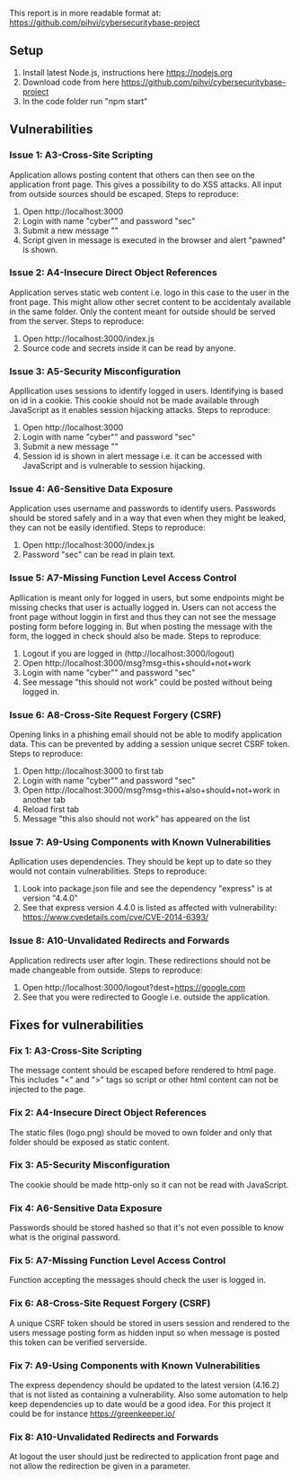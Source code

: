 This report is in more readable format at:
https://github.com/pihvi/cybersecuritybase-project


## Setup
1. Install latest Node.js, instructions here https://nodejs.org
2. Download code from here https://github.com/pihvi/cybersecuritybase-project
3. In the code folder run "npm start"

## Vulnerabilities
### Issue 1: A3-Cross-Site Scripting
Application allows posting content that others can then see on the application front page. This gives a possibility to do XSS attacks. All input from outside sources should be escaped.
Steps to reproduce:
1. Open http://localhost:3000
2. Login with name "cyber"" and password "sec"
3. Submit a new message "<script>alert('pawned')</script>"
4. Script given in message is executed in the browser and alert "pawned" is shown.

### Issue 2: A4-Insecure Direct Object References
Application serves static web content i.e. logo in this case to the user in the front page. This might allow other secret content to be accidentaly available in the same folder. Only the content meant for outside should be served from the server.
Steps to reproduce:
1. Open http://localhost:3000/index.js
2. Source code and secrets inside it can be read by anyone.

### Issue 3: A5-Security Misconfiguration
Appllication uses sessions to identify logged in users. Identifying is based on id in a cookie. This cookie should not be made available through JavaScript as it enables session hijacking attacks.
Steps to reproduce:
1. Open http://localhost:3000
2. Login with name "cyber"" and password "sec"
3. Submit a new message "<script>alert(document.cookie)</script>"
4. Session id is shown in alert message i.e. it can be accessed with JavaScript and is vulnerable to session hijacking.

### Issue 4: A6-Sensitive Data Exposure
Application uses username and passwords to identify users. Passwords should be stored safely and in a way that even when they might be leaked, they can not be easily identified.
Steps to reproduce:
1. Open http://localhost:3000/index.js
2. Password "sec" can be read in plain text.

### Issue 5: A7-Missing Function Level Access Control
Apllication is meant only for logged in users, but some endpoints might be missing checks that user is actually logged in. Users can not access the front page without loggin in first and thus they can not see the message posting form before logging in. But when posting the message with the form, the logged in check should also be made.
Steps to reproduce:
1. Logout if you are logged in (http://localhost:3000/logout)
2. Open http://localhost:3000/msg?msg=this+should+not+work
3. Login with name "cyber"" and password "sec"
4. See message "this should not work" could be posted without being logged in.

### Issue 6: A8-Cross-Site Request Forgery (CSRF)
Opening links in a phishing email should not be able to modify application data. This can be prevented by adding a session unique secret CSRF token.
Steps to reproduce:
1. Open http://localhost:3000 to first tab
2. Login with name "cyber"" and password "sec"
3. Open http://localhost:3000/msg?msg=this+also+should+not+work in another tab
4. Reload first tab
5. Message "this also should not work" has appeared on the list

### Issue 7: A9-Using Components with Known Vulnerabilities
Apllication uses dependencies. They should be kept up to date so they would not contain vulnerabilities.
Steps to reproduce:
1. Look into package.json file and see the dependency "express" is at version "4.4.0"
2. See that express version 4.4.0 is listed as affected with vulnerability: https://www.cvedetails.com/cve/CVE-2014-6393/

### Issue 8: A10-Unvalidated Redirects and Forwards
Application redirects user after login. These redirections should not be made changeable from outside.
Steps to reproduce:
1. Open http://localhost:3000/logout?dest=https://google.com
2. See that you were redirected to Google i.e. outside the application.

## Fixes for vulnerabilities
### Fix 1: A3-Cross-Site Scripting
The message content should be escaped before rendered to html page. This includes "<" and ">" tags so script or other html content can not be injected to the page.

### Fix 2: A4-Insecure Direct Object References
The static files (logo.png) should be moved to own folder and only that folder should be exposed as static content.

### Fix 3: A5-Security Misconfiguration
The cookie should be made http-only so it can not be read with JavaScript.

### Fix 4: A6-Sensitive Data Exposure
Passwords should be stored hashed so that it's not even possible to know what is the original password.

### Fix 5: A7-Missing Function Level Access Control
Function accepting the messages should check the user is logged in.

### Fix 6: A8-Cross-Site Request Forgery (CSRF)
A unique CSRF token should be stored in users session and rendered to the users message posting form as hidden input so when message is posted this token can be verified serverside. 

### Fix 7: A9-Using Components with Known Vulnerabilities
The express dependency should be updated to the latest version (4.16.2) that is not listed as containing a vulnerability. Also some automation to help keep dependencies up to date would be a good idea. For this project it could be for instance https://greenkeeper.io/

### Fix 8: A10-Unvalidated Redirects and Forwards
At logout the user should just be redirected to application front page and not allow the redirection be given in a parameter.
